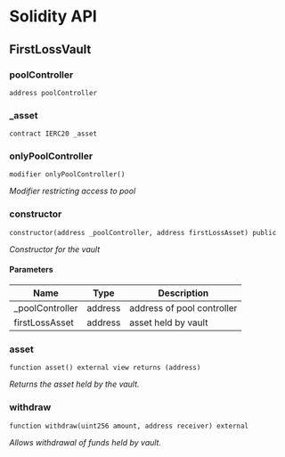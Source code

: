 # Solidity API

## FirstLossVault

### poolController

```solidity
address poolController
```

### _asset

```solidity
contract IERC20 _asset
```

### onlyPoolController

```solidity
modifier onlyPoolController()
```

_Modifier restricting access to pool_

### constructor

```solidity
constructor(address _poolController, address firstLossAsset) public
```

_Constructor for the vault_

#### Parameters

| Name | Type | Description |
| ---- | ---- | ----------- |
| _poolController | address | address of pool controller |
| firstLossAsset | address | asset held by vault |

### asset

```solidity
function asset() external view returns (address)
```

_Returns the asset held by the vault._

### withdraw

```solidity
function withdraw(uint256 amount, address receiver) external
```

_Allows withdrawal of funds held by vault._

